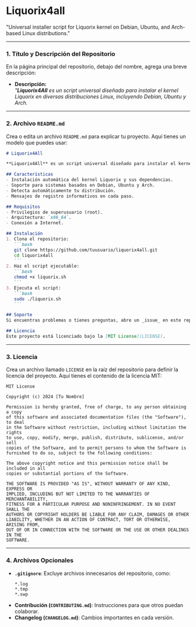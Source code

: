 # Liquorix4all
"Universal installer script for Liquorix kernel on Debian, Ubuntu, and Arch-based Linux distributions."

---

### 1. **Título y Descripción del Repositorio**
   En la página principal del repositorio, debajo del nombre, agrega una breve descripción:
   - **Descripción:**  
     _"**Liquorix4All** es un script universal diseñado para instalar el kernel Liquorix en diversas distribuciones Linux, incluyendo Debian, Ubuntu y Arch._

---

### 2. **Archivo `README.md`**
   Crea o edita un archivo `README.md` para explicar tu proyecto. Aquí tienes un modelo que puedes usar:

   ```markdown
   # Liquorix4All

   **Liquorix4All** es un script universal diseñado para instalar el kernel Liquorix en diversas distribuciones Linux, incluyendo Debian, Ubuntu y Arch.

   ## Características
   - Instalación automática del kernel Liquorix y sus dependencias.
   - Soporte para sistemas basados en Debian, Ubuntu y Arch.
   - Detecta automáticamente tu distribución.
   - Mensajes de registro informativos en cada paso.

   ## Requisitos
   - Privilegios de superusuario (root).
   - Arquitectura: `x86_64`.
   - Conexión a Internet.

   ## Instalación
   1. Clona el repositorio:
      ```bash
      git clone https://github.com/tuusuario/liquorix4all.git
      cd liquorix4all
      ```
   2. Haz el script ejecutable:
      ```bash
      chmod +x liquorix.sh
      ```
   3. Ejecuta el script:
      ```bash
      sudo ./liquorix.sh
      ```

   ## Soporte
   Si encuentras problemas o tienes preguntas, abre un _issue_ en este repositorio.

   ## Licencia
   Este proyecto está licenciado bajo la [MIT License](LICENSE).
   ```

---

### 3. **Licencia**
   Crea un archivo llamado `LICENSE` en la raíz del repositorio para definir la licencia del proyecto. Aquí tienes el contenido de la licencia MIT:

   ```plaintext
   MIT License

   Copyright (c) 2024 [Tu Nombre]

   Permission is hereby granted, free of charge, to any person obtaining a copy
   of this software and associated documentation files (the "Software"), to deal
   in the Software without restriction, including without limitation the rights
   to use, copy, modify, merge, publish, distribute, sublicense, and/or sell
   copies of the Software, and to permit persons to whom the Software is
   furnished to do so, subject to the following conditions:

   The above copyright notice and this permission notice shall be included in all
   copies or substantial portions of the Software.

   THE SOFTWARE IS PROVIDED "AS IS", WITHOUT WARRANTY OF ANY KIND, EXPRESS OR
   IMPLIED, INCLUDING BUT NOT LIMITED TO THE WARRANTIES OF MERCHANTABILITY,
   FITNESS FOR A PARTICULAR PURPOSE AND NONINFRINGEMENT. IN NO EVENT SHALL THE
   AUTHORS OR COPYRIGHT HOLDERS BE LIABLE FOR ANY CLAIM, DAMAGES OR OTHER
   LIABILITY, WHETHER IN AN ACTION OF CONTRACT, TORT OR OTHERWISE, ARISING FROM,
   OUT OF OR IN CONNECTION WITH THE SOFTWARE OR THE USE OR OTHER DEALINGS IN THE
   SOFTWARE.
   ```

---

### 4. **Archivos Opcionales**
   - **`.gitignore`**: Excluye archivos innecesarios del repositorio, como:
     ```plaintext
     *.log
     *.tmp
     *.swp
     ```
   - **Contribución (`CONTRIBUTING.md`)**: Instrucciones para que otros puedan colaborar.
   - **Changelog (`CHANGELOG.md`)**: Cambios importantes en cada versión.

